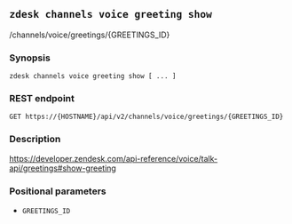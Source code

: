 ## `zdesk channels voice greeting show`

/channels/voice/greetings/{GREETINGS_ID}

### Synopsis

    zdesk channels voice greeting show [ ... ]

### REST endpoint

    GET https://{HOSTNAME}/api/v2/channels/voice/greetings/{GREETINGS_ID}

### Description

https://developer.zendesk.com/api-reference/voice/talk-api/greetings#show-greeting

### Positional parameters

* `GREETINGS_ID`


